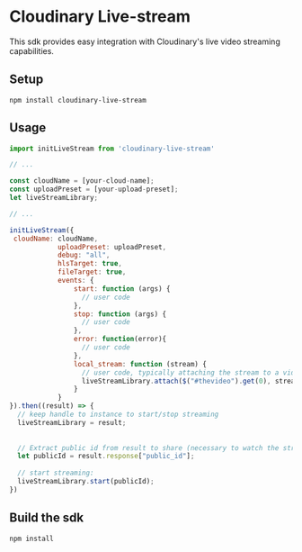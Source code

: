 Cloudinary Live-stream 
======================

This sdk provides easy integration with Cloudinary's live video streaming capabilities.

## Setup ######################################################################

```npm install cloudinary-live-stream```

## Usage ######################################################################

```javascript
import initLiveStream from 'cloudinary-live-stream'

// ...

const cloudName = [your-cloud-name];
const uploadPreset = [your-upload-preset];
let liveStreamLibrary;

// ...

initLiveStream({
 cloudName: cloudName,
            uploadPreset: uploadPreset,
            debug: "all",
            hlsTarget: true,
            fileTarget: true,
            events: {
                start: function (args) {
                  // user code
                },
                stop: function (args) {
                  // user code
                },
                error: function(error){
                  // user code
                },
                local_stream: function (stream) {
                  // user code, typically attaching the stream to a video view:
                  liveStreamLibrary.attach($("#thevideo").get(0), stream);
                }
            }
}).then((result) => {
  // keep handle to instance to start/stop streaming 
  liveStreamLibrary = result;
  
  
  // Extract public id from result to share (necessary to watch the stream):
  let publicId = result.response["public_id"];
  
  // start streaming:
  liveStreamLibrary.start(publicId);
})
```

## Build the sdk ######################################################################

```npm install```


